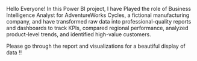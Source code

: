 Hello Everyone! In this Power BI project,  I have Played the role of Business Intelligence Analyst for AdventureWorks Cycles, a fictional manufacturing company, and have transformed raw data into professional-quality reports and dashboards to track KPIs, compared regional performance, analyzed product-level trends, and identified high-value customers.

Please go through the report and visualizations for a beautiful display of data !!
